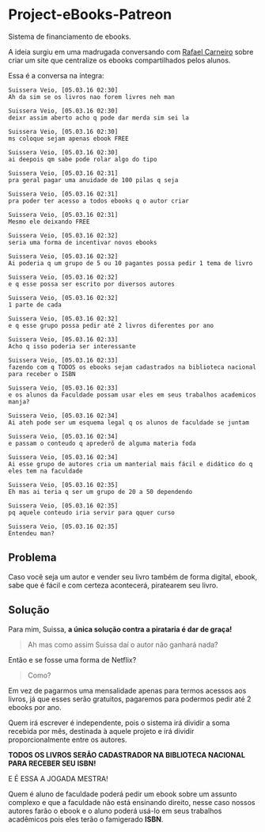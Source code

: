 # Project-eBooks-Patreon

Sistema de financiamento de ebooks.

A ideia surgiu em uma madrugada conversando com [Rafael Carneiro](https://github.com/rafaelcarneiro) sobre criar um site que centralize os ebooks compartilhados pelos alunos.

Essa é a conversa na íntegra:

```
Suissera Veio, [05.03.16 02:30]
Ah da sim se os livros nao forem livres neh man

Suissera Veio, [05.03.16 02:30]
deixr assim aberto acho q pode dar merda sim sei la

Suissera Veio, [05.03.16 02:30]
ms coloque sejam apenas ebook FREE

Suissera Veio, [05.03.16 02:30]
ai deepois qm sabe pode rolar algo do tipo

Suissera Veio, [05.03.16 02:31]
pra geral pagar uma anuidade de 100 pilas q seja

Suissera Veio, [05.03.16 02:31]
pra poder ter acesso a todos ebooks q o autor criar

Suissera Veio, [05.03.16 02:31]
Mesmo ele deixando FREE

Suissera Veio, [05.03.16 02:32]
seria uma forma de incentivar novos ebooks

Suissera Veio, [05.03.16 02:32]
Ai poderia q um grupo de 5 ou 10 pagantes possa pedir 1 tema de livro

Suissera Veio, [05.03.16 02:32]
e q esse possa ser escrito por diversos autores

Suissera Veio, [05.03.16 02:32]
1 parte de cada

Suissera Veio, [05.03.16 02:32]
e q esse grupo possa pedir até 2 livros diferentes por ano

Suissera Veio, [05.03.16 02:33]
Acho q isso poderia ser interessante

Suissera Veio, [05.03.16 02:33]
fazendo com q TODOS os ebooks sejam cadastrados na biblioteca nacional para receber o ISBN

Suissera Veio, [05.03.16 02:33]
e os alunos da Faculdade possam usar eles em seus trabalhos academicos manja?

Suissera Veio, [05.03.16 02:34]
Ai ateh pode ser um esquema legal q os alunos de faculdade se juntam

Suissera Veio, [05.03.16 02:34]
e passam o conteudo q aprederõ de alguma materia foda

Suissera Veio, [05.03.16 02:34]
Ai esse grupo de autores cria um manterial mais fácil e didático do q eles tem na faculdade

Suissera Veio, [05.03.16 02:35]
Eh mas ai teria q ser um grupo de 20 a 50 dependendo

Suissera Veio, [05.03.16 02:35]
pq aquele conteudo iria servir para qquer curso

Suissera Veio, [05.03.16 02:35]
Entendeu man?
```

## Problema

Caso você seja um autor e vender seu livro também de forma digital, ebook, sabe que é fácil e com certeza acontecerá, piratearem seu livro.

## Solução

Para mim, Suissa, **a única solução contra a pirataria é dar de graça!**

> Ah mas como assim Suissa daí o autor não ganhará nada?

Então e se fosse uma forma de Netflix?

> Como?

Em vez de pagarmos uma mensalidade apenas para termos acessos aos livros, já que esses serão gratuitos, pagaremos para podermos pedir até 2 ebooks por ano.

Quem irá escrever é independente, pois o sistema irá dividir a soma recebida por mês, destinada à aquele projeto e irá dividir proporcionalmente entre os autores.

**TODOS OS LIVROS SERÃO CADASTRADOR NA BIBLIOTECA NACIONAL PARA RECEBER SEU ISBN!**

E É ESSA A JOGADA MESTRA!

Quem é aluno de faculdade poderá pedir um ebook sobre um assunto complexo e que a faculdade não está ensinando direito, nesse caso nossos autores farão o ebook e o aluno poderá usá-lo em seus trabalhos acadêmicos pois eles terão o famigerado **ISBN**.








